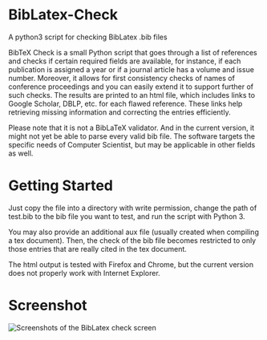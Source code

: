 BibLatex-Check
==============
A python3 script for checking BibLatex .bib files

BibTeX Check is a small Python script that goes through a list of references and checks if certain required fields are available, for instance, if each publication is assigned a year or if a journal article has a volume and issue number.
Moreover, it allows for first consistency checks of names of conference proceedings and you can easily extend it to support further of such checks. The results are printed to an html file, which includes links to Google Scholar, DBLP, etc. for each flawed reference.
These links help retrieving missing information and correcting the entries efficiently.

Please note that it is not a BibLaTeX validator. And in the current version, it might not yet be able to parse every valid bib file. The software targets the specific needs of Computer Scientist, but may be applicable in other fields as well.

Getting Started
===
Just copy the file into a directory with write permission, change the path of test.bib to the bib file you want to test, and run the script with Python 3.

You may also provide an additional aux file (usually created when compiling a tex document).
Then, the check of the bib file becomes restricted to only those entries that are really cited in the tex document.

The html output is tested with Firefox and Chrome, but the current version does not properly work with Internet Explorer.

Screenshot
===
![Screenshots of the BibLatex check screen](/../screenshots/screenshots/checkscreen.png?raw=true "BibLatex Check")
